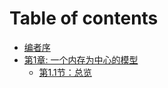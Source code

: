 # Table of contents

* [编者序](README.md)
* [第1章: 一个内存为中心的模型](Chapter1/README.md)
  * [第1.1节：总览](Chapter1/1.1.md)

